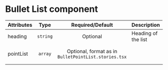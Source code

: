 # Bullet List component

<table>
    <thead>
        <tr>
            <th style="text-align:left;">Attributes</th>
            <th style="text-align:center;">Type</th>
            <th style="text-align:center;">Required/Default</th>
            <th style="text-align:left;">Description</th>
        </tr>
    </thead>
    <tbody>
        <tr>
            <td style="text-align:left;">heading</td>
            <td style="text-align:center;"><code>string</code></td>
            <td style="text-align:center;">Optional</td>
            <td style="text-align:left;">Heading of the list</td>
        </tr>
        <tr>
            <td style="text-align:left;">pointList</td>
            <td style="text-align:center;"><code>array</code></td>
            <td style="text-align:center;">Optional, format as in <code>BulletPointList.stories.tsx</code><td>
            <td style="text-align:left;">Array of list points</td>
        </tr>
    </tbody>
</table>
